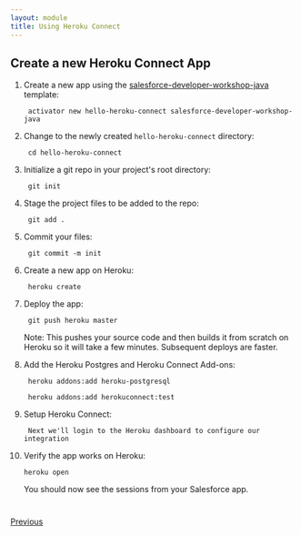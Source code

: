 ```yaml
---
layout: module
title: Using Heroku Connect
---
```


## Create a new Heroku Connect App

1. Create a new app using the [salesforce-developer-workshop-java](http://typesafe.com/activator/template/salesforce-developer-workshop-java) template:

        activator new hello-heroku-connect salesforce-developer-workshop-java

2. Change to the newly created `hello-heroku-connect` directory:

        cd hello-heroku-connect

3. Initialize a git repo in your project's root directory:

        git init

4. Stage the project files to be added to the repo:

        git add .

5. Commit your files:

        git commit -m init

6. Create a new app on Heroku:

        heroku create

7. Deploy the app:

        git push heroku master

    Note: This pushes your source code and then builds it from scratch on Heroku so it will take a few minutes.  Subsequent deploys are faster.

8. Add the Heroku Postgres and Heroku Connect Add-ons:

        heroku addons:add heroku-postgresql
        
        heroku addons:add herokuconnect:test

9. Setup Heroku Connect:

        Next we'll login to the Heroku dashboard to configure our integration

10. Verify the app works on Heroku:

        heroku open

    You should now see the sessions from your Salesforce app.

<!-- TODO: Add some customizations to this app. -->

<div class="row" style="margin-top:40px;">
<div class="col-sm-12">
<a href="Creating-a-Heroku-App.html" class="btn btn-default"><i class="glyphicon glyphicon-chevron-left"></i> Previous</a>
</div>
</div>
